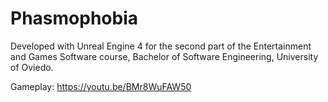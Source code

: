 # Phasmophobia

Developed with Unreal Engine 4 for the second part of the Entertainment and Games Software course, Bachelor of Software Engineering, University of Oviedo.


Gameplay: https://youtu.be/BMr8WuFAW50
